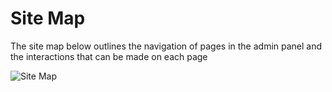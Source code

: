 # Site Map
The site map below outlines the navigation of pages in the admin panel and the interactions that can be made on each page

![Site Map](images/AdminPanel/SiteMap.png)